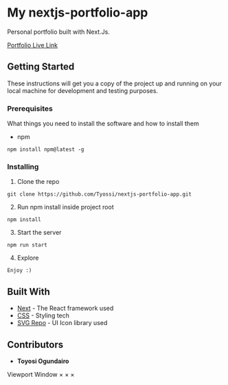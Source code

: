 # My nextjs-portfolio-app

Personal portfolio built with Next.Js.

[Portfolio Live Link](https://toyosi-portfolio.vercel.app/)

## Getting Started

These instructions will get you a copy of the project up and running on your local machine for development and testing purposes.

### Prerequisites

What things you need to install the software and how to install them

- npm

```
npm install npm@latest -g
```

### Installing

1. Clone the repo

```
git clone https://github.com/Tyossi/nextjs-portfolio-app.git
```

2. Run npm install inside project root

```
npm install
```

3. Start the server

```
npm run start
```

4. Explore

```
Enjoy :)
```

## Built With

* [Next](https://nextjs.org/) - The React framework used
* [CSS](https://redux.js.org/) - Styling tech
* [SVG Repo](https://svgrepo.com/) - UI Icon library used


## Contributors

* **Toyosi Ogundairo**


Viewport
Window
×
×
×
